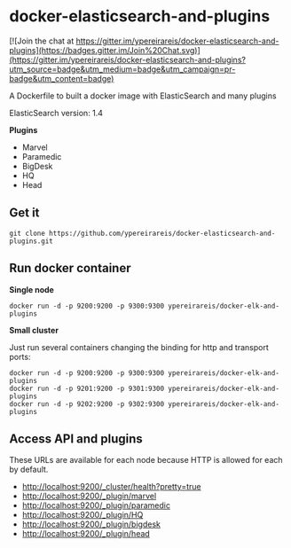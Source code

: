 # docker-elasticsearch-and-plugins

[![Join the chat at https://gitter.im/ypereirareis/docker-elasticsearch-and-plugins](https://badges.gitter.im/Join%20Chat.svg)](https://gitter.im/ypereirareis/docker-elasticsearch-and-plugins?utm_source=badge&utm_medium=badge&utm_campaign=pr-badge&utm_content=badge)

A Dockerfile to built a docker image with ElasticSearch and many plugins

ElasticSearch version: 1.4

**Plugins**

* Marvel
* Paramedic
* BigDesk
* HQ
* Head

## Get it

```
git clone https://github.com/ypereirareis/docker-elasticsearch-and-plugins.git
```

## Run docker container

**Single node**

```
docker run -d -p 9200:9200 -p 9300:9300 ypereirareis/docker-elk-and-plugins
```

**Small cluster**

Just run several containers changing the binding for http and transport ports:

```
docker run -d -p 9200:9200 -p 9300:9300 ypereirareis/docker-elk-and-plugins
docker run -d -p 9201:9200 -p 9301:9300 ypereirareis/docker-elk-and-plugins
docker run -d -p 9202:9200 -p 9302:9300 ypereirareis/docker-elk-and-plugins
```

## Access API and plugins

These URLs are available for each node because HTTP is allowed for each by default.

* [http://localhost:9200/_cluster/health?pretty=true](http://localhost:9200/_cluster/health?pretty=true)
* [http://localhost:9200/_plugin/marvel](http://localhost:9200/_plugin/marvel)
* [http://localhost:9200/_plugin/paramedic](http://localhost:9200/_plugin/paramedic)
* [http://localhost:9200/_plugin/HQ](http://localhost:9200/_plugin/HQ)
* [http://localhost:9200/_plugin/bigdesk](http://localhost:9200/_plugin/bigdesk)
* [http://localhost:9200/_plugin/head](http://localhost:9200/_plugin/head)
